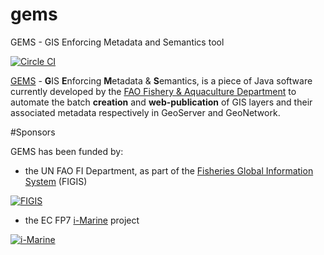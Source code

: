 gems
====

GEMS - GIS Enforcing Metadata and Semantics tool

[![Circle CI](https://circleci.com/gh/openfigis/gems/tree/master.svg?style=svg)](https://circleci.com/gh/openfigis/gems/tree/master)

[GEMS](https://github.com/openfigis/gems/wiki) - **G**IS **E**nforcing **M**etadata & **S**emantics, is a piece of Java software currently developed by the [FAO Fishery & Aquaculture Department](http://www.fao.org/fishery) to automate the batch **creation** and **web-publication** of GIS layers and their associated metadata respectively in GeoServer and GeoNetwork.

#Sponsors

GEMS has been funded by:

* the UN FAO FI Department, as part of the [Fisheries Global Information System](http://www.fao.org/fishery/topic/18042/en) (FIGIS)

[![FIGIS](http://www.fao.org/figis/servlet/IRS?iid=17437)](http://www.fao.org/fishery/topic/18042/e)

* the EC FP7 [i-Marine](http://www.i-marine.eu/Pages/Home.aspx) project

[![i-Marine](http://www.i-marine.eu/img/iMarine_Logo.png)](http://www.i-marine.eu/Pages/Home.aspx)

